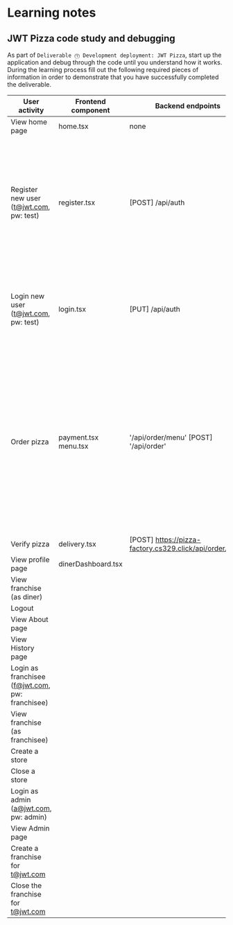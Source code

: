 # Learning notes

## JWT Pizza code study and debugging

As part of `Deliverable ⓵ Development deployment: JWT Pizza`, start up the application and debug through the code until you understand how it works. During the learning process fill out the following required pieces of information in order to demonstrate that you have successfully completed the deliverable.

| User activity                                       | Frontend component | Backend endpoints | Database SQL |
| --------------------------------------------------- | ------------------ | ----------------- | ------------ |
| View home page                                      |  home.tsx          |  none             |  none        |
| Register new user<br/>(t@jwt.com, pw: test)         |  register.tsx      |  [POST] /api/auth |  INSERT INTO user (name, email, password) VALUES (?, ?, ?)  INSERT INTO userRole (userId, role, objectId) VALUES (?, ?, ?) |
| Login new user<br/>(t@jwt.com, pw: test)            |  login.tsx         |  [PUT] /api/auth  |  SELECT * FROM user WHERE email=?  SELECT * FROM userRole WHERE userId=?|
| Order pizza                                         |  payment.tsx  menu.tsx|  '/api/order/menu'  [POST] '/api/order'|  SELECT * FROM menu INSERT INTO dinerOrder (dinerId, franchiseId, storeId, date) VALUES (?, ?, ?, now())   INSERT INTO orderItem (orderId, menuId, description, price) VALUES (?, ?, ?, ?)            |
| Verify pizza                                        |  delivery.tsx      |  [POST] https://pizza-factory.cs329.click/api/order/verify                |  none        |
| View profile page                                   |  dinerDashboard.tsx|                   |              |
| View franchise<br/>(as diner)                       |                    |                   |              |
| Logout                                              |                    |                   |              |
| View About page                                     |                    |                   |              |
| View History page                                   |                    |                   |              |
| Login as franchisee<br/>(f@jwt.com, pw: franchisee) |                    |                   |              |
| View franchise<br/>(as franchisee)                  |                    |                   |              |
| Create a store                                      |                    |                   |              |
| Close a store                                       |                    |                   |              |
| Login as admin<br/>(a@jwt.com, pw: admin)           |                    |                   |              |
| View Admin page                                     |                    |                   |              |
| Create a franchise for t@jwt.com                    |                    |                   |              |
| Close the franchise for t@jwt.com                   |                    |                   |              |
